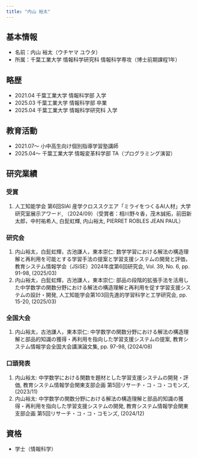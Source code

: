 ```yaml
---
title: "内山 裕太"
---
```


## 基本情報

- 名前：内山 裕太（ウチヤマ ユウタ）
- 所属：千葉工業大学 情報科学研究科 情報科学専攻（博士前期課程1年）


## 略歴

- 2021.04 千葉工業大学 情報科学部 入学
- 2025.03 千葉工業大学 情報科学部 卒業
- 2025.04 千葉工業大学 情報科学研究科 入学


## 教育活動

- 2021.07～ 小中高生向け個別指導学習塾講師
- 2025.04～ 千葉工業大学 情報変革科学部 TA（プログラミング演習）


## 研究業績

### 受賞

1. 人工知能学会 第6回SIAI 産学クロススクエア「ミライをつくるAI人材」大学研究室展示アワード, （2024/09）（受賞者：相川野々香，茂木誠拓，前田新太郎，中村祐希人, 白髭虹輝, 内山裕太, PIERRET ROBLES JEAN PAUL）

### 研究会

1. 内山裕太，白髭虹輝，古池謙人，東本崇仁: 数学学習における解法の構造理解と再利用を可能とする学習手法の提案と学習支援システムの開発と評価，教育システム情報学会（JSiSE）2024年度第6回研究会, Vol. 39, No. 6, pp. 91-98, (2025/03)
2. 内山裕太，白髭虹輝，古池謙人，東本崇仁: 部品の段階的拡張手法を活用した中学数学の関数分野における解法の構造理解と再利用を促す学習支援システムの設計・開発, 人工知能学会第103回先進的学習科学と工学研究会, pp. 15-20, (2025/03)

### 全国大会

1. 内山裕太，古池謙人，東本崇仁: 中学数学の関数分野における解法の構造理解と部品的知識の獲得・再利用を指向した学習支援システムの提案, 教育システム情報学会全国大会講演論文集, pp. 97-98, (2024/08)

### 口頭発表

1. 内山裕太: 中学数学における関数を題材とした学習支援システムの開発・評価, 教育システム情報学会関東支部企画 第5回リサーチ・コ・コ・コモンズ, (2023/11)
2. 内山裕太: 中学数学の関数分野における解法の構造理解と部品的知識の獲得・再利用を指向した学習支援システムの開発, 教育システム情報学会関東支部企画 第5回リサーチ・コ・コ・コモンズ, (2024/12)

## 資格

- 学士（情報科学）
